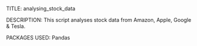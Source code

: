 TITLE: analysing_stock_data

DESCRIPTION: 
This script analyses stock data from Amazon, Apple, Google & Tesla.

PACKAGES USED:
Pandas